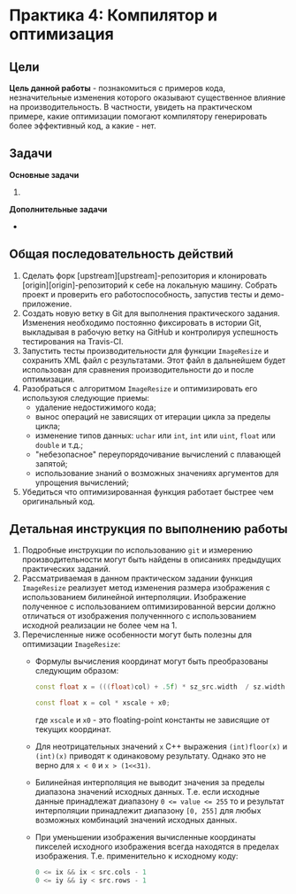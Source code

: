 # Практика 4: Компилятор и оптимизация

## Цели

__Цель данной работы__ - познакомиться с примеров кода, незначительные
изменения которого оказывают существенное влияние на производительность. В
частности, увидеть на практическом примере, какие оптимизации помогают
компилятору генерировать более эффективный код, а какие - нет.


## Задачи

__Основные задачи__

  1.

__Дополнительные задачи__

  -

## Общая последовательность действий

  1. Сделать форк [upstream][upstream]-репозитория и клонировать
     [origin][origin]-репозиторий к себе на локальную машину. Собрать проект и
     проверить его работоспособность, запустив тесты и  демо-приложение.
  1. Создать новую ветку в Git для выполнения практического задания.
     Изменения необходимо постоянно фиксировать в истории Git, выкладывая в
     рабочую ветку на GitHub и контролируя успешность тестирования на Travis-CI.
  1. Запустить тесты производительности для функции `ImageResize` и
     сохранить XML файл с результатами. Этот файл в дальнейшем будет использован
     для сравнения производительности до и после оптимизации.
  1. Разобраться с алгоритмом `ImageResize` и оптимизировать его используюя
     следующие приемы:
     * удаление недостижимого кода;
     * вынос операций не зависящих от итерации цикла за пределы цикла;
     * изменение типов данных: `uchar` или `int`, `int` или `uint`, `float` или `double`  и т.д.;
     * "небезопасное" переупорядочивание вычислений с плавающей запятой;
     * использование знаний о возможных значениях аргументов для упрощения вычислений;
  1. Убедиться что оптимизированная функция работает быстрее чем оригинальный
     код.

## Детальная инструкция по выполнению работы

  1. Подробные инструкции по использованию `git` и измерению производительности
     могут быть найдены в описаниях предыдущих практических заданий.
  1. Рассматриваемая в данном практическом задании функция `ImageResize`
     реализует метод изменения размера изображения с использованием билинейной
     интерполяции. Изображение полученное с использованием оптимизированной
     версии должно отличаться от изображения полученнного с использованием
     исходной реализации не более чем на 1.
  1. Перечисленные ниже особенности могут быть полезны для оптимизации `ImageResize`:
     * Формулы вычисления координат могут быть преобразованы следующим образом:

       ```cpp
       const float x = (((float)col) + .5f) * sz_src.width  / sz.width  - .5f;
       ```

       ```cpp
       const float x = col * xscale + x0;
       ```
       где `xscale` и `x0` - это floating-point константы не зависящие от текущих
       координат.
     * Для неотрицательных значений `x` С++ выражения `(int)floor(x)` и
       `(int)(x)` приводят к одинаковому результату. Однако это не верно для
       `x < 0` и `x > (1<<31)`.
     * Билинейная интерполяция не выводит значения за пределы диапазона
       значений исходных данных. Т.е. если исходные данные принадлежат
       диапазону `0 <= value <= 255` то и результат интерполяции принадлежит
       диапазону `[0, 255]` для любых возможных комбинаций значений исходных
       данных.

     * При уменьшении изображения вычисленные координаты пикселей исходного
       изображения всегда находятся в пределах изображения. Т.е. применительно к
       исходному коду:

        ```cpp
       0 <= ix && ix < src.cols - 1
       0 <= iy && iy < src.rows - 1
       ```

<!-- LINKS -->
